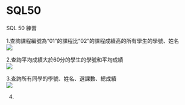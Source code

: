 # SQL50
SQL 50 練習


1.查詢課程編號為“01”的課程比“02”的課程成績高的所有學生的學號、姓名</br>
![](https://i.imgur.com/cYOnXTp.png)</br>

2.查詢平均成績大於60分的學生的學號和平均成績</br>
![](https://i.imgur.com/GI0MvmC.png)</br>

3.查詢所有同學的學號、姓名、選課數、總成績</br>
![](https://i.imgur.com/OzeZzZh.png)</br>

4.
